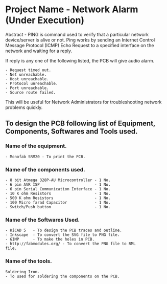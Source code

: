 # **Project Name - Network Alarm** (__Under Execution__)

Abstract - PING is command used to verify that a particular network device/server is alive or not. Ping works by sending an Internet Control Message Protocol (ICMP) Echo Request to a specified interface on the network and waiting for a reply.<br> 

If reply is any one of the following listed, the PCB will give audio alarm.<br>

    - Request timed out.
    - Net unreachable.
    - Host unreachable.
    - Protocol unreachable.
    - Port unreachable.
    - Source route failed.

This will be useful for Network Administrators for troubleshooting network problems quickly.

## To design the PCB following list of Equipment, Components, Softwares and Tools used.<br>

### Name of the equipment.<br>

    - Monofab SRM20 - To print the PCB.

### Name of the components used.<br>

    - 8 bit Atmega 328P-AU Microcontroller - 1 No.
    - 6 pin AVR ISP                        - 1 No.
    - 6 pin Serial Communication Interface - 1 No.
    - 10 K ohm Resistors                   - 1 No.
    - 500 K ohm Resistors                  - 1 No.
    - 100 Micro farad Capacitor            - 1 No.
    - Switch/Push button                   - 1 No.

### Name of the Softwares Used.

    - KiCAD 5   - To design the PCB traces and outline.
    - Inkscape  - To convert the SVG file to PNG file.
    - GIMP      - To make the holes in PCB.
    - http://fabmodules.org/ - To convert the PNG file to RML                             file.

### Name of the tools.

    Soldering Iron.       
    - To used for soldering the components on the PCB.

    